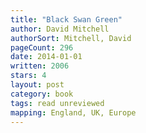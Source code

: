 ```yaml
---
title: "Black Swan Green"
author: David Mitchell
authorSort: Mitchell, David
pageCount: 296
date: 2014-01-01
written: 2006
stars: 4
layout: post
category: book
tags: read unreviewed
mapping: England, UK, Europe
---
```

